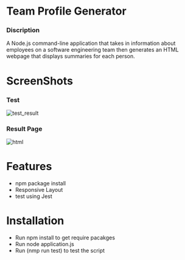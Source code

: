 # Team Profile Generator
### Discription
A Node.js command-line application that takes in information about employees on a software engineering team then generates an HTML webpage that displays summaries for each person.

# ScreenShots
### Test 
![test_result](https://user-images.githubusercontent.com/41966084/115340479-5cc6bb80-a16c-11eb-96fc-46e329ba695c.PNG)

### Result Page
![html](https://user-images.githubusercontent.com/41966084/115340477-5c2e2500-a16c-11eb-933b-88125f88a4d9.PNG)

# Features
- npm package install
- Responsive Layout
- test using Jest

# Installation
- Run npm install to get require pacakges
- Run node application.js
- Run (nmp run test) to test the script
